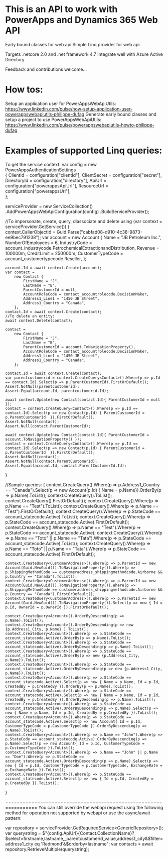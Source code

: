 # This is an API to work with PowerApps and Dynamics 365 Web API

Early bound classes for web api
Simple Linq provider for web api.

Targets .netcore 2.0 and .net framework 4.7
Integrate well with Azure Active Directory 

Feedback and contributions welcome...

How tos:
=================================================================
Setup an application user for PowerAppsWebApiUtils: https://www.linkedin.com/pulse/how-setup-application-user-powerappswebapiutils-philippe-dufag
Generate early bound classes and setup a project to use PowerAppsWebApiUtils: https://www.linkedin.com/pulse/powerappswebapiutils-howto-philippe-dufag

Examples of supported Linq queries:
=================================================================

To get the service context:
var config = 
    new PowerAppsAuthenticationSettings                     
    {
        ClientId = configuration["clientId"],
        ClientSecret = configuration["secret"],
        DirectoryId = configuration["directory"],
        ApiUrl = configuration["powerappsApiUrl"],
        ResourceUrl = configuration["powerappsUrl"],  
    };

serviceProvider = 
    new ServiceCollection()
    .AddPowerAppsWebApiConfiguration(config)
    .BuildServiceProvider();

//To impersonate, create, query, diassociate and delete
using (var context = serviceProvider.GetService<WebApiContext>())
{      
    context.CallerObjectId = Guid.Parse("cabfad08-d910-4c38-9873-ee9bec791238");
    var account = 
        new Account { 
        Name = "JB Petroleum Inc.", 
        NumberOfEmployees = 6, 
        IndustryCode = account_industrycode.PetrochemicalExtractionandDistribution, 
        Revenue = 100000m,
        CreditLimit  = 250000m,
        CustomerTypeCode = account_customertypecode.Reseller,
        };

    
    account.Id = await context.Create(account);
    var contact = 
        new Contact {
            FirstName = "J",
            LastName = "B",
            ParentCustomerId = null,
            AccountRoleCode = contact_accountrolecode.DecisionMaker,
            Address1_Line1 = "1450 JB Street",
            Address1_Country = "Canada",
        };
    contact.Id = await context.Create(contact);  
    //To delete an entity:
    await context.Delete(contact);

    contact = 
        new Contact {
            FirstName = "J",
            LastName = "B",
            ParentCustomerId = account.ToNavigationProperty(),
            AccountRoleCode = contact_accountrolecode.DecisionMaker,
            Address1_Line1 = "1450 JB Street",
            Address1_Country = "Canada",
        };

    contact.Id = await context.Create(contact);
    var parentcustomerid = context.CreateQuery<Contact>().Where(p => p.Id == contact.Id).Select(p => p.ParentCustomerId).FirstOrDefault();
    Assert.NotNull(parentcustomerid);
    Assert.Equal(account.Id, parentcustomerid.Id);

    await context.Update(new Contact(contact.Id){ ParentCustomerId = null });
    contact = context.CreateQuery<Contact>().Where(p => p.Id == contact.Id).Select(p => new Contact(p.Id) { ParentCustomerId = p.ParentCustomerId  }).FirstOrDefault();
    Assert.NotNull(contact);
    Assert.Null(contact.ParentCustomerId);

    await context.Update(new Contact(contact.Id){ ParentCustomerId = account.ToNavigationProperty() });
    contact = context.CreateQuery<Contact>().Where(p => p.Id == contact.Id).Select(p => new Contact(p.Id) { ParentCustomerId = p.ParentCustomerId  }).FirstOrDefault();
    Assert.NotNull(contact);
    Assert.NotNull(contact.ParentCustomerId);
    Assert.Equal(account.Id, contact.ParentCustomerId.Id);
}

//Sample queries:
{
    context.CreateQuery<Account>().Where(p => p.Address1_Country  == "Canada").Select(p => new Account(p.Id) { Name = p.Name}).OrderBy(p => p.Name).ToList();
    context.CreateQuery<Account>().ToList(); 
    context.CreateQuery<Account>().FirstOrDefault(); 
    context.CreateQuery<Account>().Where(p => p.Name == "Test").ToList(); 
    context.CreateQuery<Account>().Where(p => p.Name == "Test").FirstOrDefault();
    context.CreateQuery<Account>().Where(p => p.StateCode == account_statecode.Active).ToList();
    context.CreateQuery<Account>().Where(p => p.StateCode == account_statecode.Active).FirstOrDefault();
    context.CreateQuery<Account>().Where(p => p.Name == "Test").Where(p => p.StateCode == account_statecode.Active);
    context.CreateQuery<Account>().Where(p => p.Name == "Toto" || p.Name == "Tata").Where(p => p.StateCode == account_statecode.Active).ToList();
    context.CreateQuery<Account>().Where(p => p.Name == "Toto" || p.Name == "Tata").Where(p => p.StateCode == account_statecode.Active).FirstOrDefault();

    context.CreateQuery<CustomerAddress>().Where(p => p.ParentId == new Account(Guid.NewGuid()).ToNavigationProperty()).Where(p => p.ShippingMethodCode == customeraddress_shippingmethodcode.Airborne && p.Country == "Canada").ToList();
    context.CreateQuery<CustomerAddress>().Where(p => p.ParentId == new Account(Guid.NewGuid()).ToNavigationProperty()).Where(p => p.ShippingMethodCode == customeraddress_shippingmethodcode.Airborne && p.Country == "Canada").FirstOrDefault();
    context.CreateQuery<CustomerAddress>().Where(p => p.ParentId == new Account(Guid.NewGuid()).ToNavigationProperty()).Select(p => new { Id = p.Id, OwnerId = p.OwnerId }).FirstOrDefault();

    context.CreateQuery<Account>().OrderByDescending(p => p.Name).ToList();
    context.CreateQuery<Account>().OrderByDescending(p => new {p.Address1_City, p.Name} ).ToList();
    context.CreateQuery<Account>().Where(p => p.StateCode == account_statecode.Active).OrderBy(p => p.Name).ToList();
    context.CreateQuery<Account>().Where(p => p.StateCode == account_statecode.Active).OrderByDescending(p => p.Name).ToList();
    context.CreateQuery<Account>().Where(p => p.StateCode == account_statecode.Active).OrderBy(p => new {p.Address1_City, p.Name}).ToList();
    context.CreateQuery<Account>().Where(p => p.StateCode == account_statecode.Active).OrderByDescending(p => new {p.Address1_City, p.Name}).ToList();
    context.CreateQuery<Account>().Where(p => p.StateCode == account_statecode.Active).Select(p => new { Name = p.Name, Id = p.Id, CreatedBy = p.CreatedBy }).OrderBy(p => p.Name).ToList();
    context.CreateQuery<Account>().Where(p => p.StateCode == account_statecode.Active).Select(p => new { Name = p.Name, Id = p.Id, CreatedBy = p.CreatedBy }).OrderByDescending(p => p.Name).ToList();
    context.CreateQuery<Account>().Where(p => p.StateCode == account_statecode.Active).OrderByDescending(p => p.Name).Select(p => new { Name = p.Name, Id = p.Id, CreatedBy = p.CreatedBy }).ToList();
    context.CreateQuery<Account>().Where(p => p.StateCode == account_statecode.Active).Select(p => new Account{ Id = p.Id, CustomerTypeCode = p.CustomerTypeCode }).OrderByDescending(p => p.Name).ToList();
    context.CreateQuery<Account>().Where(p => p.Name == "John").Where(p => p.StateCode == account_statecode.Active).OrderByDescending(p => p.Name).Select(p => new Account{ Id = p.Id, CustomerTypeCode = p.CustomerTypeCode }).ToList();
    context.CreateQuery<Account>().Where(p => p.Name == "John" || p.Name == "Doe").Where(p => p.StateCode == account_statecode.Active).OrderByDescending(p => p.Name).Select(p => new { Id = p.Id, CustomerTypeCode = p.CustomerTypeCode, ExchangeRate = p.ExchangeRate }).ToList();
    context.CreateQuery<Account>().Where(p => p.StateCode == account_statecode.Active).Select(p => new { Id = p.Id, CreatedBy = p.CreatedBy }).ToList();
}


=================================================================
You can still override the webapi request using the following method for operation not supported by webapi or use the async/await pattern:

var repository = serviceProvider.GetRequiredService<GenericRepository<Contact>>();
var querystring = $"{config.ApiUrl}{Contact.CollectionName}?$select=firstname,lastname,_parentcustomerid_value,address1_city&$filter=address1_city eq 'Redmond'&$orderby=lastname";
var contacts = await repository.RetrieveMultiple(querystring);